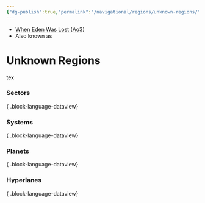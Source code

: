```yaml
---
{"dg-publish":true,"permalink":"/navigational/regions/unknown-regions/","tags":["map","region","unfinished"],"noteIcon":"saber1"}
---
```


- [When Eden Was Lost (Ao3)](https://archiveofourown.org/works/19334440)
- Also known as
# Unknown Regions
tex

### Sectors

{ .block-language-dataview}
### Systems

{ .block-language-dataview}
### Planets

{ .block-language-dataview}
### Hyperlanes

{ .block-language-dataview}